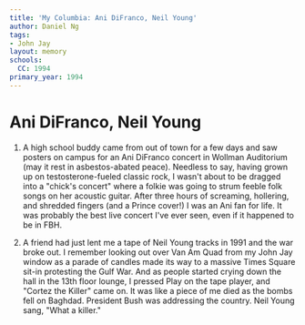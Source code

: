 ```yaml
---
title: 'My Columbia: Ani DiFranco, Neil Young'
author: Daniel Ng
tags:
- John Jay
layout: memory
schools:
  CC: 1994
primary_year: 1994
---
```

# Ani DiFranco, Neil Young

1.  A high school buddy came from out of town for a few days and saw posters on campus for an Ani DiFranco concert in Wollman Auditorium (may it rest in asbestos-abated peace).  Needless to say, having grown up on testosterone-fueled classic rock, I wasn't about to be dragged into a "chick's concert" where a folkie was going to strum feeble folk songs on her acoustic guitar.  After three hours of screaming, hollering, and shredded fingers (and a Prince cover!) I was an Ani fan for life.  It was probably the best live concert I've ever seen, even if it happened to be in FBH.

2.  A friend had just lent me a tape of Neil Young tracks in 1991 and the war broke out.  I remember looking out over Van Am Quad from my John Jay window as a parade of candles made its way to a massive Times Square sit-in protesting the Gulf War.  And as people started crying down the hall in the 13th floor lounge, I pressed Play on the tape player, and "Cortez the Killer" came on.  It was like a piece of me died as the bombs fell on Baghdad.  President Bush was addressing the country.  Neil Young sang, "What a killer."
